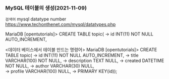 ### MySQL 테이블의 생성(2021-11-09)

`검색어`
mysql datatype number
https://www.techonthenet.com/mysql/datatypes.php

MariaDB [opentutorials]> CREATE TABLE topic(
-> id INT(11) NOT NULL AUTO_INCREMENT,

<데이터 베이스에서 테이블 만드는 명령어>
MariaDB [opentutorials]> CREATE TABLE topic(
-> id INT(11) NOT NULL AUTO_INCREMENT,
-> title VARCHAR(100) NOT NULL,
-> description TEXT NULL,
-> created DATETIME NOT NULL,
-> author VARCHAR(30) NULL,  
-> profile VARCHAR(100) NULL,
-> PRIMARY KEY(id));
